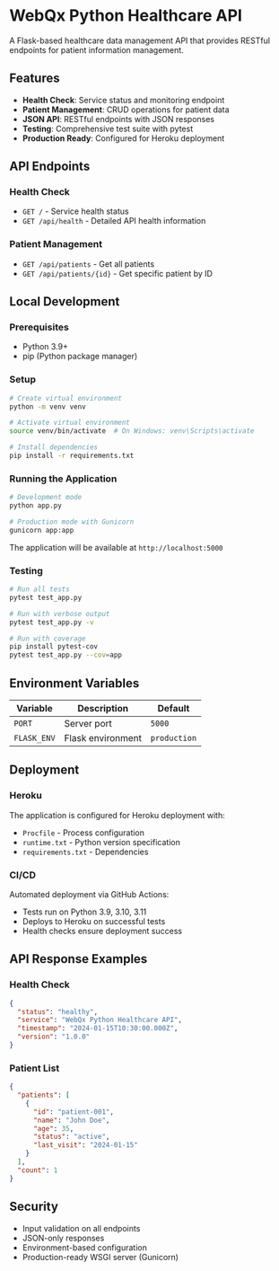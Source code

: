 # WebQx Python Healthcare API

A Flask-based healthcare data management API that provides RESTful endpoints for patient information management.

## Features

- **Health Check**: Service status and monitoring endpoint
- **Patient Management**: CRUD operations for patient data
- **JSON API**: RESTful endpoints with JSON responses
- **Testing**: Comprehensive test suite with pytest
- **Production Ready**: Configured for Heroku deployment

## API Endpoints

### Health Check
- `GET /` - Service health status
- `GET /api/health` - Detailed API health information

### Patient Management
- `GET /api/patients` - Get all patients
- `GET /api/patients/{id}` - Get specific patient by ID

## Local Development

### Prerequisites
- Python 3.9+
- pip (Python package manager)

### Setup
```bash
# Create virtual environment
python -m venv venv

# Activate virtual environment
source venv/bin/activate  # On Windows: venv\Scripts\activate

# Install dependencies
pip install -r requirements.txt
```

### Running the Application
```bash
# Development mode
python app.py

# Production mode with Gunicorn
gunicorn app:app
```

The application will be available at `http://localhost:5000`

### Testing
```bash
# Run all tests
pytest test_app.py

# Run with verbose output
pytest test_app.py -v

# Run with coverage
pip install pytest-cov
pytest test_app.py --cov=app
```

## Environment Variables

| Variable | Description | Default |
|----------|-------------|---------|
| `PORT` | Server port | `5000` |
| `FLASK_ENV` | Flask environment | `production` |

## Deployment

### Heroku
The application is configured for Heroku deployment with:
- `Procfile` - Process configuration
- `runtime.txt` - Python version specification
- `requirements.txt` - Dependencies

### CI/CD
Automated deployment via GitHub Actions:
- Tests run on Python 3.9, 3.10, 3.11
- Deploys to Heroku on successful tests
- Health checks ensure deployment success

## API Response Examples

### Health Check
```json
{
  "status": "healthy",
  "service": "WebQx Python Healthcare API",
  "timestamp": "2024-01-15T10:30:00.000Z",
  "version": "1.0.0"
}
```

### Patient List
```json
{
  "patients": [
    {
      "id": "patient-001",
      "name": "John Doe",
      "age": 35,
      "status": "active",
      "last_visit": "2024-01-15"
    }
  ],
  "count": 1
}
```

## Security

- Input validation on all endpoints
- JSON-only responses
- Environment-based configuration
- Production-ready WSGI server (Gunicorn)